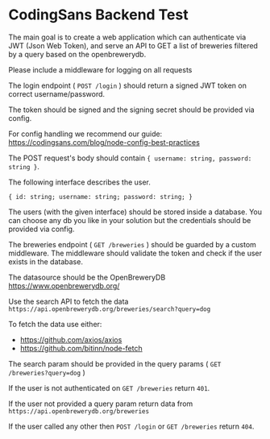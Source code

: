 # CodingSans Backend Test

The main goal is to create a web application which can authenticate via JWT (Json Web Token), and serve an API to GET a list of breweries filtered by a query based on the openbrewerydb.

Please include a middleware for logging on all requests

The login endpoint ( `POST /login` ) should return a signed JWT token on correct username/password.

The token should be signed and the signing secret should be provided via config.

For config handling we recommend our guide: https://codingsans.com/blog/node-config-best-practices

The POST request's body should contain `{ username: string, password: string }`.

The following interface describes the user.

``` { id: string; username: string; password: string; } ```

The users (with the given interface) should be stored inside a database. You can choose any db you like in your solution but the credentials should be provided via config.

The breweries endpoint ( `GET /breweries` ) should be guarded by a custom middleware.
The middleware should validate the token and check if the user exists in the database.

The datasource should be the OpenBreweryDB https://www.openbrewerydb.org/

Use the search API to fetch the data `https://api.openbrewerydb.org/breweries/search?query=dog`

To fetch the data use either:
- https://github.com/axios/axios
- https://github.com/bitinn/node-fetch

The search param should be provided in the query params ( `GET /breweries?query=dog` )

If the user is not authenticated on `GET /breweries` return `401`.

If the user not provided a query param return data from `https://api.openbrewerydb.org/breweries`

If the user called any other then `POST /login` or `GET /breweries` return `404`.
